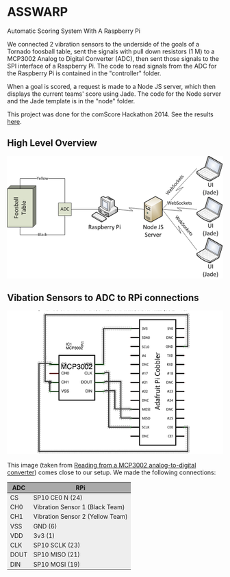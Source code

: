ASSWARP
=======

Automatic Scoring System With A Raspberry Pi

We connected 2 vibration sensors to the underside of the goals of a Tornado foosball table, sent the signals with pull down resistors (1 M) to a MCP3002 Analog to Digital Converter (ADC), then sent those signals to the SPI interface of a Raspberry Pi. The code to read signals from the ADC for the Raspberry Pi is contained in the "controller" folder. 

When a goal is scored, a request is made to a Node JS server, which then displays the current teams' score using Jade. The code for the Node server and the Jade template is in the "node" folder.

This project was done for the comScore Hackathon 2014. See the results [here](https://www.youtube.com/watch?v=mbUwKmpivMs).

High Level Overview
--------------
![](https://raw.githubusercontent.com/csnate/asswarp/master/images/HighLevel.png)


Vibation Sensors to ADC to RPi connections
-------------------
![](https://raw.githubusercontent.com/csnate/asswarp/master/images/ADC2RPi.png)

This image (taken from [Reading from a MCP3002 analog-to-digital converter](http://raspberry.io/projects/view/reading-from-a-mcp3002-analog-to-digital-converter/)) comes close to our setup.  We made the following connections:

<table>
	<thead>
		<tr>
			<th style="background-color:#aaa">ADC</th>
			<th style="background-color:#aaa">RPi</th>
		</tr>
	</thead>
	<tbody>
		<tr>
			<td style="background-color:#eee">CS</td>
			<td style="background-color:#eee">SP10 CE0 N (24)</td>
		</tr>
		<tr>
			<td style="background-color:#eee">CH0</td>
			<td style="background-color:#eee">Vibration Sensor 1 (Black Team)</td>
		</tr>
		<tr>
			<td style="background-color:#eee">CH1</td>
			<td style="background-color:#eee">Vibration Sensor 2 (Yellow Team)</td>
		</tr>
		<tr>
			<td style="background-color:#eee">VSS</td>
			<td style="background-color:#eee">GND (6)</td>
		</tr>
		<tr>
			<td style="background-color:#eee">VDD</td>
			<td style="background-color:#eee">3v3 (1)</td>
		</tr>
		<tr>
			<td style="background-color:#eee">CLK</td>
			<td style="background-color:#eee">SP10 SCLK (23)</td>
		</tr>
		<tr>
			<td style="background-color:#eee">DOUT</td>
			<td style="background-color:#eee">SP10 MISO (21)</td>
		</tr>
		<tr>
			<td style="background-color:#eee">DIN</td>
			<td style="background-color:#eee">SP10 MOSI (19)</td>
		</tr>
	</tbody>
</table>
